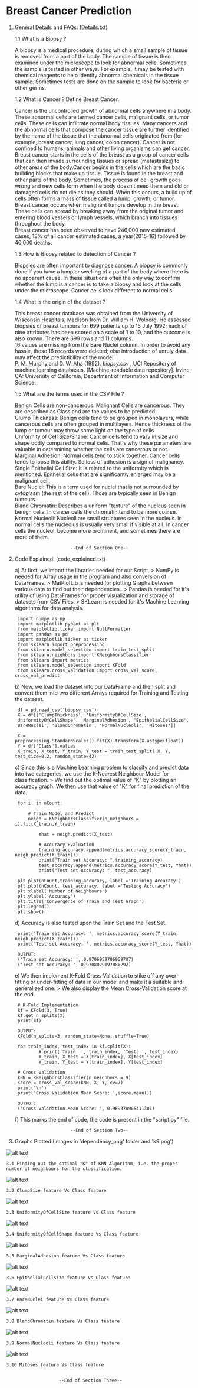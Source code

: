# Breast Cancer Prediction

1. General Details and FAQs: (Details.txt)

	1.1 What is a Biopsy ?
	
	A biopsy is a medical procedure, during which a small sample of tissue is removed from a part of the body. The sample of tissue is then examined under the microscope to look for abnormal cells. Sometimes the sample is tested in other ways. For example, it may be tested with chemical reagents to help identify abnormal chemicals in the tissue sample. Sometimes tests are done on the sample to look for bacteria or other germs.


	1.2 What is Cancer ? Define Breast Cancer.
	
	Cancer is the uncontrolled growth of abnormal cells anywhere in a body. These abnormal cells are termed cancer cells, malignant cells, or tumor cells. These cells can infiltrate normal body tissues. Many cancers and the abnormal cells that compose the cancer tissue are further identified by the name of the tissue that the abnormal cells originated from (for example, breast cancer, lung cancer, colon cancer). Cancer is not confined to humans; animals and other living organisms can get cancer.
	Breast cancer starts in the cells of the breast as a group of cancer cells that can then invade surrounding tissues or spread (metastasize) to other areas of the body.Cancer begins in the cells which are the basic building blocks that make up tissue. Tissue is found in the breast and other parts of the body.  Sometimes, the process of cell growth goes wrong and new cells form when the body doesn’t need them and old or damaged cells do not die as they should.  When this occurs, a build up of cells often forms a mass of tissue called a lump, growth, or tumor.\
	Breast cancer occurs when malignant tumors develop in the breast.  These cells can spread by breaking away from the original tumor and entering blood vessels or lymph vessels, which branch into tissues throughout the body.\
	Breast cancer has been observed to have 246,000 new estimated cases, 18% of all cancer estimated cases, a year(2015-16) followed by 40,000 deaths.


	1.3 How is Biopsy related to detection of Cancer ?
	
	Biopsies are often important to diagnose cancer. A biopsy is commonly done if you have a lump or swelling of a part of the body where there is no apparent cause. In these situations often the only way to confirm whether the lump is a cancer is to take a biopsy and look at the cells under the microscope. Cancer cells look different to normal cells.

	
	1.4 What is the origin of the dataset ?
	
	This breast cancer database was obtained from the University of Wisconsin Hospitals, Madison from Dr. William H. Wolberg. He assessed biopsies of breast tumours for 699 patients up to 15 July 1992; each of nine attributes has been scored on a scale of 1 to 10, and the outcome is also known. There are 699 rows and 11 columns.\
   16 values are missing from the Bare Nuclei column. In order to avoid any hassle, these 16 records were deleted; else introduction of unruly data may affect the predictibility of the model.\
P. M. Murphy and D. W. Aha (1992). *biopsy.csv* , UCI Repository of machine learning databases. [Machine-readable data repository]. Irvine, CA: University of California, Department of Information and Computer Science.


	1.5 What are the terms used in the CSV File ?
	
   	Benign Cells are non-cancerous. Malignant Cells are cancerous. They are described as Class and are the values to be predicted.\
  	Clump Thickness: Benign cells tend to be grouped in monolayers, while cancerous cells are often grouped in multilayers. Hence thickness of the lump or tumour may throw some light on the type of cells.\
  	Uniformity of Cell Size/Shape: Cancer cells tend to vary in size and shape oddly compared to normal cells. That's why these parameters are valuable in determining whether the cells are cancerous or not.\
  	Marginal Adhesion: Normal cells tend to stick together. Cancer cells tends to loose this ability. So loss of adhesion is a sign of malignancy.\
  	Single Epithelial Cell Size: It is related to the uniformity which is mentioned. Epithelial cells that are significantly enlarged may be a malignant cell.\
  	Bare Nuclei: This is a term used for nuclei that is not surrounded by cytoplasm (the rest of the cell). Those are typically seen in Benign tumours.\
  	Bland Chromatin: Describes a uniform "texture" of the nucleus seen in benign cells. In cancer cells the chromatin tend to be more coarse.\
  	Normal Nucleoli: Nucleoli are small structures seen in the nucleus. In normal cells the nucleolus is usually very small if visible at all. In cancer cells the nucleoli become more prominent, and sometimes there are more of them.

							--End of Section One--

2. Code Explained: (code_explained.txt)

	a) At first, we import the libraries needed for our Script.
		> NumPy is needed for Array usage in the program and also conversion of DataFrames.
		> MatPlotLib is needed for plotting Graphs between various data to find out their dependencies..
		> Pandas is needed for it's utility of using DataFrames for proper visualization and storage of datasets from CSV Files.
		> SKLearn is needed for it's Machine Learning algorithms for data analysis.
		
		
		import numpy as np
		import matplotlib.pyplot as plt
		from matplotlib.ticker import NullFormatter
		import pandas as pd
		import matplotlib.ticker as ticker
		from sklearn import preprocessing
		from sklearn.model_selection import train_test_split
		from sklearn.neighbors import KNeighborsClassifier
		from sklearn import metrics
		from sklearn.model_selection import KFold
		from sklearn.cross_validation import cross_val_score, cross_val_predict


	b) Now, we load the dataset into our DataFrame and then split and convert them into two different Arrays required for Training and Testing the dataset.
	
		
		df = pd.read_csv('biopsy.csv')
		X = df[['ClumpThickness', 'UniformityOfCellSize', 'UniformityOfCellShape', 'MarginalAdhesion', 'EpithelialCellSize', 'BareNuclei', 'BlandChromatin', 'NormalNucleoli', 'Mitoses']]
		
		X = preprocessing.StandardScaler().fit(X).transform(X.astype(float))
		Y = df['Class'].values
		X_train, X_test, Y_train, Y_test = train_test_split( X, Y, test_size=0.2, random_state=42)
		

	c) Since this is a Machine Learning problem to classify and predict data into two categories, we use the K-Nearest Neighbour Model for classification. 
		> We find out the optimal value of "K" by plotting an accuracy graph. We then use that value of "K" for final prediction of the data. 
		
		
		for i  in nCount:

   		 	# Train Model and Predict
   		 	neigh = KNeighborsClassifier(n_neighbors = i).fit(X_train,Y_train)
    
    			Yhat = neigh.predict(X_test)

    			# Accuracy Evaluation
    			training_accuracy.append(metrics.accuracy_score(Y_train, neigh.predict(X_train)))
     			print("Train set Accuracy: ",training_accuracy)
    			test_accuracy.append(metrics.accuracy_score(Y_test, Yhat))
				print("Test set Accuracy: ", test_accuracy)
    
		plt.plot(nCount,training_accuracy, label ='Training Accuracy')
		plt.plot(nCount, test_accuracy, label ='Testing Accuracy')
		plt.xlabel('Number of Neighbours')
		plt.ylabel('Accuracy')
		plt.title('Convergence of Train and Test Graph')
		plt.legend()
		plt.show()	
		
		
		
	d) Accuracy is also tested upon the Train Set and the Test Set.


		print('Train set Accuracy: ', metrics.accuracy_score(Y_train, neigh.predict(X_train)))
		print('Test set Accuracy: ', metrics.accuracy_score(Y_test, Yhat))
		
		OUTPUT: 
		('Train set Accuracy: ', 0.9706959706959707)
		('Test set Accuracy: ', 0.9708029197080292)
		
	
	e) We then implement K-Fold Cross-Validation to stike off any over-fitting or under-fitting of data in our model and make it a suitable and generalized one. 
		> We also display the Mean Cross-Validation score at the end.

		# K-Fold Implementation
		kf = KFold(3, True)
		kf.get_n_splits(X)
		print(kf)
		
		OUTPUT:
		KFold(n_splits=3, random_state=None, shuffle=True)
		
		for train_index, test_index in kf.split(X):
    			# print('Train: ', train_index, 'Test: ', test_index)
    			X_train, X_test = X[train_index], X[test_index]
    			Y_train, Y_test = Y[train_index], Y[test_index]

		# Cross Validation
		kNN = KNeighborsClassifier(n_neighbors = 9)
		score = cross_val_score(kNN, X, Y, cv=7)
		print('\n')
		print('Cross Validation Mean Score: ',score.mean())
		
		OUTPUT:
		('Cross Validation Mean Score: ', 0.969370905411301)
				
				
	f) This marks the end of code, the code is present in the "script.py" file.
	
							--End of Section Two--
							

3. Graphs Plotted (Images in 'dependency_png' folder and 'k9.png')

![alt text](https://github.com/Malayanil/Breast-Cancer-Prediction/blob/master/k9.png)

	3.1 Finding out the optimal "K" of KNN Algorithm, i.e. the proper number of neighbours for the classification. 
	
![alt text](https://github.com/Malayanil/Breast-Cancer-Prediction/blob/master/dependency_pngs/Clump.png)
	
	3.2 ClumpSize feature Vs Class feature
	
![alt text](https://github.com/Malayanil/Breast-Cancer-Prediction/blob/master/dependency_pngs/CellSize.png)
	
	3.3 UniformityOfCellSize feature Vs Class feature
	
![alt text](https://github.com/Malayanil/Breast-Cancer-Prediction/blob/master/dependency_pngs/CellShape.png)

	3.4 UniformityOfCellShape feature Vs Class feature
	
![alt text](https://github.com/Malayanil/Breast-Cancer-Prediction/blob/master/dependency_pngs/Adhesion.png)

	3.5 MarginalAdhesion feature Vs Class feature
	
![alt text](https://github.com/Malayanil/Breast-Cancer-Prediction/blob/master/dependency_pngs/EpiCellSize.png)

	3.6 EpithelialCellSize feature Vs Class feature
	
![alt text](https://github.com/Malayanil/Breast-Cancer-Prediction/blob/master/dependency_pngs/BareN.png)

	3.7 BareNuclei feature Vs Class feature
	
![alt text](https://github.com/Malayanil/Breast-Cancer-Prediction/blob/master/dependency_pngs/BlandC.png)

	3.8 BlandChromatin feature Vs Class feature
	
![alt text](https://github.com/Malayanil/Breast-Cancer-Prediction/blob/master/dependency_pngs/NormalNN.png)

	3.9 NormalNucleoli feature Vs Class feature
	
![alt text](https://github.com/Malayanil/Breast-Cancer-Prediction/blob/master/dependency_pngs/Mitoses.png)

	3.10 Mitoses feature Vs Class feature
	

						--End of Section Three--
